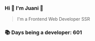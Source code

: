 ### Hi 👋 I&#39;m Juani 🦁

> I&#39;m a Frontend Web Developer SSR

### 📚 Days being a developer: 601
